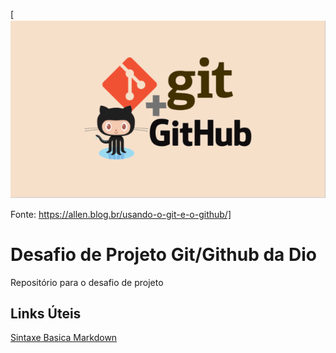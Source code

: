 

[<img src = "Anotações-do-curso-git-github/img/read.png">

Fonte: https://allen.blog.br/usando-o-git-e-o-github/]

# Desafio de Projeto Git/Github da Dio

Repositório para o desafio de projeto
## Links Úteis
[Sintaxe Basica Markdown](https://www.markdownguide.org/getting-started/)
